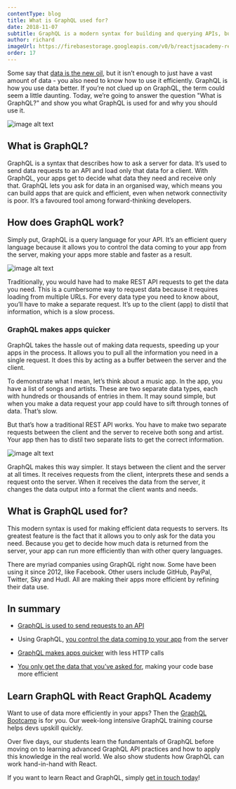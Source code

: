 ```yaml
---
contentType: blog
title: What is GraphQL used for?
date: 2018-11-07
subtitle: GraphQL is a modern syntax for building and querying APIs, but what does that actually mean? And why should you use GraphQL?
author: richard
imageUrl: https://firebasestorage.googleapis.com/v0/b/reactjsacademy-react.appspot.com/o/blog%20post%20images%2Fwhat-is-graphql-used-for%2Fwhat-is-graphql.jpg?alt=media&
order: 17
---
```


Some say that [data is the new oil](https://www.economist.com/leaders/2017/05/06/the-worlds-most-valuable-resource-is-no-longer-oil-but-data), but it isn’t enough to just have a vast amount of data - you also need to know how to use it efficiently. GraphQL is how you use data better. If you’re not clued up on GraphQL, the term could seem a little daunting. Today, we’re going to answer the question "What is GraphQL?" and show you what GraphQL is used for and why you should use it.

![image alt text](https://firebasestorage.googleapis.com/v0/b/reactjsacademy-react.appspot.com/o/blog%20post%20images%2Fwhat-is-graphql-used-for%2Fimage_1.png?alt=media&)

## What is GraphQL? <a name="what-is-graphql"></a>

GraphQL is a syntax that describes how to ask a server for data. It’s used to send data requests to an API and load only that data for a client. With GraphQL, your apps get to decide what data they need and receive only that. GraphQL lets you ask for data in an organised way, which means you can build apps that are quick and efficient, even when network connectivity is poor. It’s a favoured tool among forward-thinking developers.

## How does GraphQL work? <a name="how-does-graphql-work"></a>

Simply put, GraphQL is a query language for your API. It’s an efficient query language because it allows you to control the data coming to your app from the server, making your apps more stable and faster as a result.

![image alt text](https://firebasestorage.googleapis.com/v0/b/reactjsacademy-react.appspot.com/o/blog%20post%20images%2Fwhat-is-graphql-used-for%2Fimage_2.jpg?alt=media&)

Traditionally, you would have had to make REST API requests to get the data you need. This is a cumbersome way to request data because it requires loading from multiple URLs. For every data type you need to know about, you’ll have to make a separate request. It’s up to the client (app) to distil that information, which is a slow process.

### GraphQL makes apps quicker <a name="graphql-makes-apps-quicker"></a>

GraphQL takes the hassle out of making data requests, speeding up your apps in the process. It allows you to pull all the information you need in a single request. It does this by acting as a buffer between the server and the client.

To demonstrate what I mean, let’s think about a music app. In the app, you have a list of songs and artists. These are two separate data types, each with hundreds or thousands of entries in them. It may sound simple, but when you make a data request your app could have to sift through tonnes of data. That’s slow.

But that’s how a traditional REST API works. You have to make two separate requests between the client and the server to receive both song and artist. Your app then has to distil two separate lists to get the correct information.

![image alt text](https://firebasestorage.googleapis.com/v0/b/reactjsacademy-react.appspot.com/o/blog%20post%20images%2Fwhat-is-graphql-used-for%2Fimage_3.jpg?alt=media&)

GraphQL makes this way simpler. It stays between the client and the server at all times. It receives requests from the client, interprets these and sends a request onto the server. When it receives the data from the server, it changes the data output into a format the client wants and needs.

## What is GraphQL used for? <a name="what-is-graphql-used-for"></a>

This modern syntax is used for making efficient data requests to servers. Its greatest feature is the fact that it allows you to only ask for the data you need. Because you get to decide how much data is returned from the server, your app can run more efficiently than with other query languages.

There are myriad companies using GraphQL right now. Some have been using it since 2012, like Facebook. Other users include GitHub, PayPal, Twitter, Sky and Hudl. All are making their apps more efficient by refining their data use.

## In summary

- [GraphQL is used to send requests to an API](#what-is-graphql)

- Using GraphQL, [you control the data coming to your app](#how-does-graphql-work) from the server

- [GraphQL makes apps quicker](#graphql-makes-apps-quicker) with less HTTP calls

- [You only get the data that you’ve asked for](#what-is-graphql-used-for), making your code base more efficient

## Learn GraphQL with React GraphQL Academy

Want to use of data more efficiently in your apps? Then the [GraphQL Bootcamp](https://reactgraphql.academy/graphql/training/bootcamp/) is for you. Our week-long intensive GraphQL training course helps devs upskill quickly.

Over five days, our students learn the fundamentals of GraphQL before moving on to learning advanced GraphQL API practices and how to apply this knowledge in the real world. We also show students how GraphQL can work hand-in-hand with React.

If you want to learn React and GraphQL, simply [get in touch today](#contact-us)!
